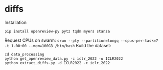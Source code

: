 # diffs
Installation
```
pip install openreview-py pytz tqdm myers stanza
```
Request CPUs on swarm: 
`srun --pty --partition=longq --cpus-per-task=7 -t 1-00:00 --mem=100GB /bin/bash`
Build the dataset:
```
cd data_processing
python get_openreview_data.py -c iclr_2022 -o ICLR2022
python extract_diffs.py -d ICLR2022 -c iclr_2022
```


